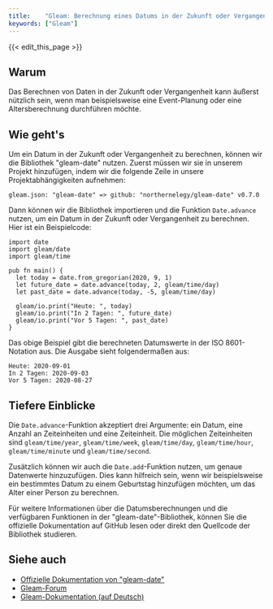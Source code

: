 ```yaml
---
title:    "Gleam: Berechnung eines Datums in der Zukunft oder Vergangenheit"
keywords: ["Gleam"]
---
```


{{< edit_this_page >}}

## Warum

Das Berechnen von Daten in der Zukunft oder Vergangenheit kann äußerst nützlich sein, wenn man beispielsweise eine Event-Planung oder eine Altersberechnung durchführen möchte.

## Wie geht's

Um ein Datum in der Zukunft oder Vergangenheit zu berechnen, können wir die Bibliothek "gleam-date" nutzen. Zuerst müssen wir sie in unserem Projekt hinzufügen, indem wir die folgende Zeile in unsere Projektabhängigkeiten aufnehmen:

```
gleam.json: "gleam-date" => github: "northernelegy/gleam-date" v0.7.0
```

Dann können wir die Bibliothek importieren und die Funktion `Date.advance` nutzen, um ein Datum in der Zukunft oder Vergangenheit zu berechnen. Hier ist ein Beispielcode:

```
import date
import gleam/date
import gleam/time

pub fn main() {
  let today = date.from_gregorian(2020, 9, 1)
  let future_date = date.advance(today, 2, gleam/time/day)
  let past_date = date.advance(today, -5, gleam/time/day)

  gleam/io.print("Heute: ", today)
  gleam/io.print("In 2 Tagen: ", future_date)
  gleam/io.print("Vor 5 Tagen: ", past_date)
}
```

Das obige Beispiel gibt die berechneten Datumswerte in der ISO 8601-Notation aus. Die Ausgabe sieht folgendermaßen aus:

```
Heute: 2020-09-01
In 2 Tagen: 2020-09-03
Vor 5 Tagen: 2020-08-27
```

## Tiefere Einblicke

Die `Date.advance`-Funktion akzeptiert drei Argumente: ein Datum, eine Anzahl an Zeiteinheiten und eine Zeiteinheit. Die möglichen Zeiteinheiten sind `gleam/time/year`, `gleam/time/week`, `gleam/time/day`, `gleam/time/hour`, `gleam/time/minute` und `gleam/time/second`. 

Zusätzlich können wir auch die `Date.add`-Funktion nutzen, um genaue Datenwerte hinzuzufügen. Dies kann hilfreich sein, wenn wir beispielsweise ein bestimmtes Datum zu einem Geburtstag hinzufügen möchten, um das Alter einer Person zu berechnen.

Für weitere Informationen über die Datumsberechnungen und die verfügbaren Funktionen in der "gleam-date"-Bibliothek, können Sie die offizielle Dokumentation auf GitHub lesen oder direkt den Quellcode der Bibliothek studieren.

## Siehe auch

- [Offizielle Dokumentation von "gleam-date"](https://github.com/northernelegy/gleam-date)
- [Gleam-Forum](https://gleam.run/community)
- [Gleam-Dokumentation (auf Deutsch)](https://gleam.run/documentation)